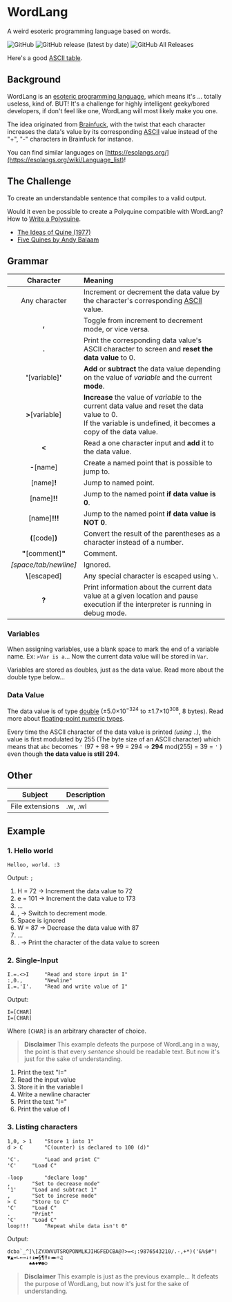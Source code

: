 # WordLang
 A weird esoteric programming language based on words.
 
 ![GitHub](https://img.shields.io/github/license/WilliamRagstad/WordLang)
![GitHub release (latest by date)](https://img.shields.io/github/v/release/WilliamRagstad/WordLang) 
![GitHub All Releases](https://img.shields.io/github/downloads/WilliamRagstad/WordLang/total)

Here's a good [ASCII table](https://www.asciitabell.se/).

## Background

WordLang is an [esoteric programming language](https://en.wikipedia.org/wiki/Esoteric_programming_language), which means it's ... totally useless, kind of.
BUT! It's a challenge for highly intelligent geeky/bored developers, if don't feel like one, WordLang will most likely make you one.

The idea originated from [Brainfuck](https://sv.wikipedia.org/wiki/Brainfuck), with the twist that each character increases the data's value by its corresponding [ASCII](https://en.wikipedia.org/wiki/ASCII) value instead of the "+", "-" characters in Brainfuck for instance.

You can find similar languages on [https://esolangs.org/](https://esolangs.org/wiki/Language_list)!

## The Challenge

To create an understandable sentence that compiles to a valid output.

Would it even be possible to create a Polyquine compatible with WordLang? How to [Write a Polyquine](https://codegolf.stackexchange.com/questions/37464/write-a-polyquine).

* [The Ideas of Quine (1977)](https://www.youtube.com/watch?v=B2fLyvsHHaQ)
* [Five Quines by Andy Balaam](https://www.youtube.com/watch?v=JQ_Fylah0Cg)

## Grammar

| Character     | Meaning                                                      |
| :-----------: | :----------------------------------------------------------- |
| Any character | Increment or decrement the data value by the character's corresponding [ASCII](https://en.wikipedia.org/wiki/ASCII) value. |
| **,**         | Toggle from increment to decrement mode, or vice versa. |
| **.**         | Print the corresponding data value's ASCII character to screen and **reset the data value** to 0. |
| **'**[variable]**'** | **Add** or **subtract** the data value depending on the value of *variable* and the current **mode**. |
| **>**[variable] | **Increase** the value of *variable* to the current data value and reset the data value to 0.<br />If the variable is undefined, it becomes a copy of the data value. |
| **<**         | Read a one character input and **add** it to the data value. |
| **-**[name]  | Create a named point that is possible to jump to.       |
| [name]**!**   | Jump to named point.                   |
|     [name]**!!**      | Jump to the named point **if data value is 0**.              |
|     [name]**!!!**     | Jump to the named point **if data value is NOT 0**.          |
| **(**[code]**)** | Convert the result of the parentheses as a character instead of a number. |
| **"**[comment]**"** | Comment.                                                     |
| *[space/tab/newline]* | Ignored.                                                     |
| **\\**[escaped] | Any special character is escaped using `\`.                  |
| **?**         | Print information about the current data value at a given location and pause execution if the interpreter is running in debug mode. |

### Variables
When assigning variables, use a blank space to mark the end of a variable name. Ex: `>Var is a`... Now the current data value will be stored in `Var`.

Variables are stored as doubles, just as the data value. Read more about the double type below... 

### Data Value
The data value is of type [double](https://docs.microsoft.com/en-us/dotnet/api/system.double) (±5.0×10<sup>−324</sup> to ±1.7×10<sup>308</sup>,	8 bytes). Read more about [floating-point numeric types](https://docs.microsoft.com/en-us/dotnet/csharp/language-reference/builtin-types/floating-point-numeric-types).

Every time the ASCII character of the data value is printed *(using `.`)*, the value is first modulated by 255 (The byte size of an ASCII character) which means that `abc` becomes `'` (97 + 98 + 99 = 294 → **294** mod(255) = 39 = `'` ) even though **the data value is still 294**.

## Other

| Subject         | Description |
| --------------- | ----------- |
| File extensions | .w, .wl     |

## Example

### 1. Hello world

```
Helloo, world. :3
```

Output: `;`

1. H = 72 → Increment the data value to 72
2. e = 101 → Increment the data value to 173
3. ...
4. , → Switch to decrement mode.
5. Space is ignored
6. W = 87 → Decrease the data value with 87
7. ...
8. . → Print the character of the data value to screen

### 2. Single-Input

```
I.=.<>I		"Read and store input in I"
:,0.,		"Newline"
I.=.'I'.	"Read and write value of I"
```

Output:
```
I=[CHAR]
I=[CHAR]
```
Where `[CHAR]` is an arbitrary character of choice.

> **Disclaimer**
> This example defeats the purpose of WordLang in a way, the point is that every *sentence* should be readable text. But now it's just for the sake of understanding.

1. Print the text "I="
2. Read the input value
3. Store it in the variable I
4. Write a newline character
5. Print the text "I="
6. Print the value of I

### 3. Listing characters

```
1,0, > 1	"Store 1 into 1"
d > C		"C(ounter) is declared to 100 (d)"

'C'.		"Load and print C"
'C'		"Load C"

-loop		"declare loop"
,		"Set to decrease mode"
'1'		"Load and subtract 1"
,		"Set to increse mode"
> C		"Store to C"
'C'		"Load C"
.		"Print"
'C'		"Load C"
loop!!!		"Repeat while data isn't 0"
```

Output:

```
dcba`_^]\[ZYXWVUTSRQPONMLKJIHGFEDCBA@?>=<;:9876543210/.-,+*)('&%$#"! ▼▲↔∟←→↓↑↨▬§¶‼↕◄►☼♫
       ♠♣♦♥☻☺
```

> **Disclaimer**
> This example is just as the previous example... It defeats the purpose of WordLang, but now it's just for the sake of understanding.
